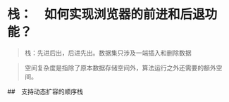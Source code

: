 # 栈：　如何实现浏览器的前进和后退功能？

> 栈：先进后出，后进先出。数据集只涉及一端插入和删除数据

> 空间复杂度是指除了原本数据存储空间外，算法运行之外还需要的额外空间。

##　支持动态扩容的顺序栈

